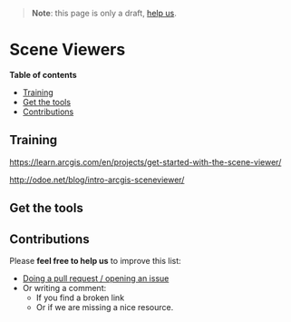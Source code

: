 > **Note**: this page is only a draft, [help us](#contributions).

# Scene Viewers
<!-- START doctoc generated TOC please keep comment here to allow auto update -->
<!-- DON'T EDIT THIS SECTION, INSTEAD RE-RUN doctoc TO UPDATE -->
**Table of contents**

- [Training](#training)
- [Get the tools](#get-the-tools)
- [Contributions](#contributions)

<!-- END doctoc generated TOC please keep comment here to allow auto update -->

## Training
https://learn.arcgis.com/en/projects/get-started-with-the-scene-viewer/

http://odoe.net/blog/intro-arcgis-sceneviewer/

## Get the tools

## Contributions
Please **feel free to help us** to improve this list:

* [Doing a pull request / opening an issue](https://github.com/hhkaos/awesome-arcgis#contributions)
* Or writing a comment:
  * If you find a broken link
  * Or if we are missing a nice resource.
